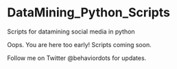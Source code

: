 # DataMining_Python_Scripts
Scripts for datamining social media in python

Oops. You are here too early!
Scripts coming soon.

Follow me on Twitter @behaviordots for updates.